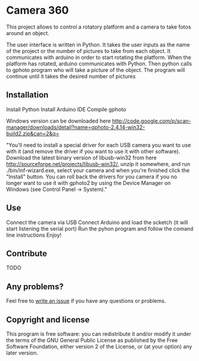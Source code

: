  Camera 360
=================================================

This project allows to control a rotatory platform and a camera to take fotos around an object.

The user interface is written in Python. 
It takes the user inputs as the name of the project or the number of pictures to take from each object.
It communicates with arduino in order to start rotating the platform.
When the platform has rotated, arduino communicates with Python.
Then python calls to gphoto program who will take a picture of the object.
The program will continue until it takes the desired number of pictures


Installation
----------------------
Install Python
Install Arduino IDE
Compile gphoto

Windows version can be downloaded here
http://code.google.com/p/scan-manager/downloads/detail?name=gphoto-2.4.14-win32-build2.zip&can=2&q=

 "You'll need to install a special driver for each USB camera you want to use with it (and remove the driver if you want to use it with other software). Download the latest binary version of libusb-win32 from here http://sourceforge.net/projects/libusb-win32/, unzip it somewhere, and run ./bin/inf-wizard.exe, select your camera and when you're finished click the "Install" button. You can roll back the drivers for you camera if you no longer want to use it with gphoto2 by using the Device Manager on Windows (see Control Panel -> System)."


Use
----------------------

Connect the camera via USB
Connect Arduino and load the scketch (it will start listening the serial port)
Run the pyhon program and follow the comand line instructions
Enjoy!



Contribute
----------------------

TODO


Any problems?
-------------
Feel free to [write an issue](https://github.com/Makeroni/camera360/issues) if you have any questions or problems.


Copyright and license
---------------------

This program is free software: you can redistribute it and/or modify it under the terms of the GNU General Public License as published by the Free Software Foundation, either version 2 of the License, or (at your option) any later version.
